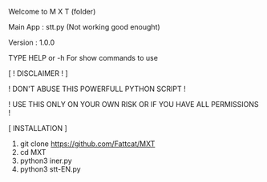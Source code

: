 Welcome to M X T (folder)

Main App : stt.py (Not working good enought)

Version : 1.0.0

TYPE HELP or -h For show commands to use

[ ! DISCLAIMER ! ]

! DON'T ABUSE THIS POWERFULL PYTHON SCRIPT !

! USE THIS ONLY ON YOUR OWN RISK OR IF YOU HAVE ALL PERMISSIONS !

[ INSTALLATION ]

1. git clone https://github.com/Fattcat/MXT
2. cd MXT
3. python3 iner.py
4. python3 stt-EN.py
